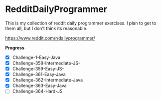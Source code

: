 # RedditDailyProgrammer
This is my collection of reddit daily programmer exercises. I plan to get to them all, but I don't think its reasonable.

https://www.reddit.com/r/dailyprogrammer/

**Progress** 

- [x] Challenge-1-Easy-Java
- [x] Challenge-358-Intermediate-JS-
- [x] Challenge-359-Easy-JS-
- [x] Challenge-361-Easy-Java
- [x] Challenge-362-Intermediate-Java
- [x] Challenge-363-Easy-Java
- [ ] Challenge-364-Hard-JS 

